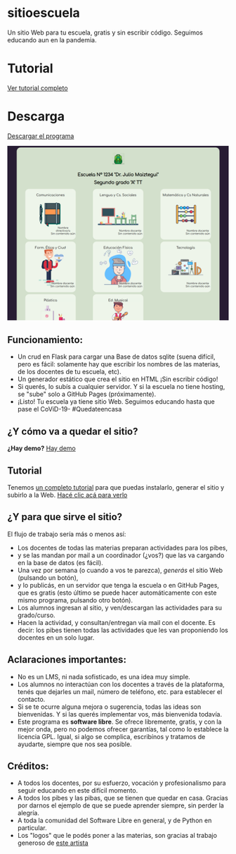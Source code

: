 # sitioescuela
Un sitio Web para tu escuela, gratis y sin escribir código. Seguimos educando aun en la pandemia.

# Tutorial
[Ver tutorial completo](tuto.md)

# Descarga
[Descargar el programa](https://github.com/juansemarquez/sitioescuela/archive/master.zip)

![Demo del sitio](img/demo.png)

## Funcionamiento:
- Un crud en Flask para cargar una Base de datos sqlite (suena difícil, pero es fácil: solamente hay que escribir los nombres de las materias, de los docentes de tu escuela, etc).
- Un generador estático que crea el sitio en HTML ¡Sin escribir código!
- Si querés, lo subís a cualquier servidor. Y si la escuela no tiene hosting, se "sube" solo a GitHub Pages (próximamente).
- ¡Listo! Tu escuela ya tiene sitio Web.
Seguimos educando hasta que pase el CoViD-19- #Quedateencasa

## ¿Y cómo va a quedar el sitio?
**¿Hay demo?** [Hay demo](https://juansemarquez.github.io/sitioescuela_demo)

## Tutorial
Tenemos [un completo tutorial](tuto.md) para que puedas instalarlo, generar el sitio y subirlo a la Web. [Hacé clic acá para verlo](tuto.md)

## ¿Y para que sirve el sitio?
El flujo de trabajo sería más o menos así:
- Los docentes de todas las materias preparan actividades para los pibes, 
- y se las mandan por mail a un coordinador (¿vos?) que las va cargando en la
base de datos (es fácil).
- Una vez por semana (o cuando a vos te parezca), *generás* el sitio Web
(pulsando un botón),
- y lo publicás, en un servidor que tenga la escuela o en GitHub Pages, que es gratis
(esto último se puede hacer automáticamente con este mismo programa, pulsando otro botón).
- Los alumnos ingresan al sitio, y ven/descargan las actividades para su grado/curso.
- Hacen la actividad, y consultan/entregan vía mail con el docente.
Es decir: los pibes tienen todas las actividades que les van proponiendo los 
docentes en un solo lugar.

## Aclaraciones importantes:
* No es un LMS, ni nada sofisticado, es una idea muy simple.
* Los alumnos no interactúan con los docentes a través de la plataforma, tenés
que dejarles un mail, número de teléfono, etc. para establecer el contacto.
* Si se te ocurre alguna mejora o sugerencia, todas las ideas son bienvenidas.
Y si las querés implementar vos, más bienvenida todavía.
* Este programa es **software libre**. Se ofrece libremente, gratis, y con la 
mejor onda, pero no podemos ofrecer garantías, tal como lo 
establece la licencia GPL. Igual, si algo se complica, escribínos y tratamos de
ayudarte, siempre que nos sea posible.

## Créditos:
- A todos los docentes, por su esfuerzo, vocación y profesionalismo para seguir educando en este difícil momento.
- A todos los pibes y las pibas, que se tienen que quedar en casa. Gracias por darnos el ejemplo de que se puede aprender siempre, sin perder la alegría.
- A toda la comunidad del Software Libre en general, y de Python en particular.
- Los "logos" que le podés poner a las materias, son gracias al trabajo generoso de [este artista](https://illlustrations.co/)
